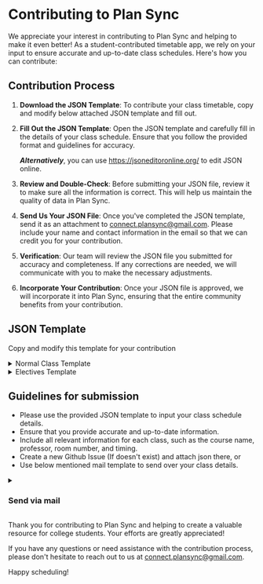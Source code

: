 # Contributing to Plan Sync

We appreciate your interest in contributing to Plan Sync and helping to make it even better! As a student-contributed timetable app, we rely on your input to ensure accurate and up-to-date class schedules. Here's how you can contribute:

## Contribution Process

1. **Download the JSON Template**: To contribute your class timetable, copy and modify below attached JSON template and fill out.

2. **Fill Out the JSON Template**: Open the JSON template and carefully fill in the details of your class schedule. Ensure that you follow the provided format and guidelines for accuracy.

   ***Alternatively***, you can use https://jsoneditoronline.org/ to edit JSON online.

5. **Review and Double-Check**: Before submitting your JSON file, review it to make sure all the information is correct. This will help us maintain the quality of data in Plan Sync.

6. **Send Us Your JSON File**: Once you've completed the JSON template, send it as an attachment to [connect.plansync@gmail.com](mailto:connect.plansync@gmail.com). Please include your name and contact information in the email so that we can credit you for your contribution.

7. **Verification**: Our team will review the JSON file you submitted for accuracy and completeness. If any corrections are needed, we will communicate with you to make the necessary adjustments.

8. **Incorporate Your Contribution**: Once your JSON file is approved, we will incorporate it into Plan Sync, ensuring that the entire community benefits from your contribution.

## JSON Template
Copy and modify this template for your contribution
<details>
  <summary>Normal Class Template</summary>

```json
{
    "meta": {
      "section": "b17",  //replace with your section here
      "type": "norm-class",  // default value, need not to change
      "revision": "Revision 1.0",  // default value, need not to change
      "effective-date": "Aug 31, 2023",
      "contributor": "PlanSync Wizard",  //replace with your name here
      "isTimetableUpdating": false,  // default value, need not to change
      
      // add day-wise classroom here
      "room": {
        "monday": 306,
        "tuesday": 306,
        "wednesday": 307,
        "thursday": 303,
        "friday": 304
      }
    },
    "data": {
      "monday": {
        "08:20 - 09:20": "BEE",
        "09:20 - 10:20": "Chem.",
        "10:20 - 11:20": "YHC",
        "11:20 - 12:00": "***",
        "12:00 - 13:00": "Workshop Practical",
        "13:00 - 14:00": "Workshop Practical"
      },
      "tuesday": {
        "08:00 - 09:00": "Electives",
        "09:20 - 10:20": "DE & LA.",
        "10:20 - 11:20": "B.Etc",
        "11:20 - 12:00": "***",
        "12:00 - 13:00": "Engg. Lab",
        "13:00 - 14:00": "Engg. Lab"
      },
      "wednesday": {
        "08:20 - 09:20": "***",
        "09:20 - 10:20": "Eng.",
        "10:20 - 11:20": "DE & LA",
        "11:20 - 12:00": "***",
        "12:00 - 13:00": "Chem. Lab",
        "13:00 - 14:00": "Chem. Lab"
      },
      "thursday": {
        "08:00 - 09:00": "Electives",
        "09:20 - 10:20": "Eng.",
        "10:20 - 11:20": "B.Etc",
        "11:20 - 12:20": "DE & LA",
        "12:20 - 13:20": "Chem",
        "13:20 - 14:20": "***"
      },
      "friday": {
        "08:20 - 09:20": "BEE",
        "09:20 - 10:20": "Comm. Lab",
        "10:20 - 11:20": "Comm. Lab",
        "11:20 - 12:20": "Chem",
        "12:20 - 13:20": "DE & LA",
        "13:20 - 14:20": "***"
      }
    }
  }
```
  
</details>

<details>
  <summary>Electives Template</summary>

```json
{
  "meta": {
    "type": "electives",
    "revision": "Revision 1.0",
    "effective-date": "Aug 31, 2023",
    "name": "Electives Configuration for B14 - B23",
    "contributor": "PlanSync Wizard",  //replace with your name here
    "isTimetableUpdating": false
  },
  "data": {
    "monday": {
      "***": "***"
    },
    "tuesday": {
      "CIE6": "Room 304",
      "CIE7": "Room 305",
      "CIE8": "Room 301",
      "CIE9": "Room 306",
      "CIE10": "Room 307",
      "SST3": "Room 401",
      "SOE5": "Room 302",
      "SOE6": "Room 402",
      "SOE7": "Room 404",
      "SOE8": "Room 303"
    },
    "wednesday": {
      "***": "***"
    },
    "thursday": {
      "CIE6": "Room 404",
      "CIE7": "Room 302",
      "CIE8": "Room 306",
      "CIE9": "Room 303",
      "CIE10": "Room 304",
      "SST3": "Room 307",
      "SOE5": "Room 401",
      "SOE6": "Room 305",
      "SOE7": "Room 402",
      "SOE8": "Room 403"
    },
    "friday": {
      "***": "***"
    }
  }
}
```
</details>

## Guidelines for submission

- Please use the provided JSON template to input your class schedule details.
- Ensure that you provide accurate and up-to-date information.
- Include all relevant information for each class, such as the course name, professor, room number, and timing.
- Create a new Github Issue (If doesn't exist) and attach json there, or
- Use below mentioned mail template to send over your class details.

<details>
  <summary><h3>Send via mail</h3></summary>
Use this template to send us your work, all the details you share will be kept confedential and will be only used for one-to-one communication.


  ```
Subject: [Your Name] - Plan Sync Class Schedule Contribution

Dear Plan Sync Team,

I hope this email finds you well. I am excited to contribute my class schedule details to Plan Sync to help fellow students stay organized. Please find below the required information:

Name: [Your Full Name]
Email: [Your Email Address]
Contact Number: [Your Phone Number]
Section: [Your section]
Branch: [Your branch]
Notes or Comments (if any): [Any additional information or comments you'd like to include]

Feel free to reach out to me if you need any further information or have questions about my contribution.

Attach valid JSON file

Best regards,
[Your Full Name]
[Your Phone Number]
[Today's Date]
```
  
</details>

Thank you for contributing to Plan Sync and helping to create a valuable resource for college students. Your efforts are greatly appreciated!

If you have any questions or need assistance with the contribution process, please don't hesitate to reach out to us at [connect.plansync@gmail.com](mailto:connect.plansync@gmail.com).

Happy scheduling!
